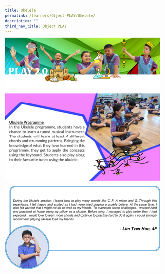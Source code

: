 ```yaml
---
title: Ukelele
permalink: /learners/Object-PLAY/Ukelele/
description: ""
third_nav_title: Object PLAY
---
```

![](/images/PLAYbanner.png)

![](/images/KP_Ukulele-1024x576.jpg)

![](/images/MU-slide5-1024x548.png)